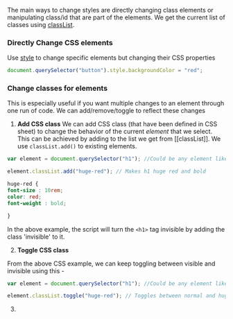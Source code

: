 The main ways to change styles are directly changing class elements or manipulating class/id that are part of the elements. We get the current list of classes using [classList](classList.md). 

### Directly Change CSS elements

Use [style](style.md) to change specific elements but changing their CSS properties
```js
document.querySelector("button").style.backgroundColor = "red";
```

### Change classes for elements

This is especially useful if you want multiple changes to an element through one run of code. We can add/remove/toggle to reflect these changes

1.  **Add CSS class**
We can add CSS class (that have been defined in CSS sheet) to change the behavior of the current *element* that we select. This can be achieved by adding to the list we get from [[classList]]. We use `classList.add()` to existing elements.

```js
var element = document.querySelector("h1"); //Could be any element like 'button'

element.classList.add("huge-red"); // Makes h1 huge red and bold

```

```css
huge-red {
font-size : 10rem;
color: red;
font-weight : bold;

}
```

In the above example, the script will turn the `<h1>` tag invisible by adding the class 'invisible' to it.

2. **Toggle CSS class**

From the above CSS example, we can keep toggling between visible and invisible using this - 
```js
var element = document.querySelector("h1"); //Could be any element like 'button'

element.classList.toggle("huge-red"); // Toggles between normal and huge-red
```

3. 